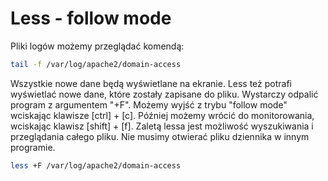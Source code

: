 Less - follow mode
==================

Pliki logów możemy przeglądać komendą:

``` bash
tail -f /var/log/apache2/domain-access
```

Wszystkie nowe dane będą wyświetlane na ekranie. Less też potrafi wyświetlać nowe dane, które zostały zapisane do pliku. Wystarczy odpalić program z argumentem "+F". Możemy wyjść z trybu "follow mode" wciskając klawisze \[ctrl\] + \[c\]. Później możemy wrócić do monitorowania, wciskając klawisz \[shift\] + \[f\]. Zaletą lessa jest możliwość wyszukiwania i przeglądania całego pliku. Nie musimy otwierać pliku dziennika w innym programie.

``` bash
less +F /var/log/apache2/domain-access
```